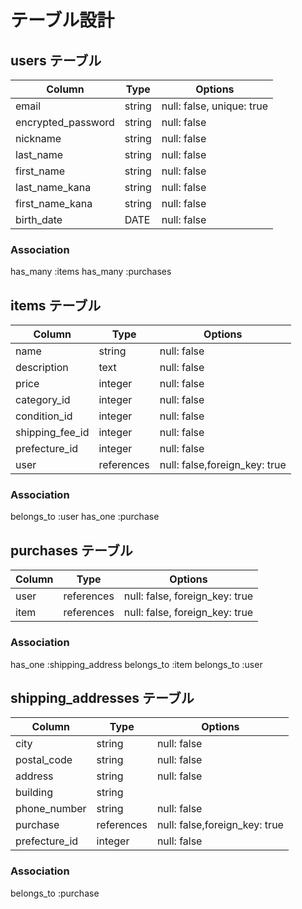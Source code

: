 # テーブル設計

## users テーブル

| Column             | Type   | Options     |
| ------------------ | ------ | ----------- |
| email              | string | null: false, unique: true |
| encrypted_password | string | null: false |
| nickname           | string | null: false |
| last_name          | string | null: false |
| first_name         | string | null: false |
| last_name_kana     | string | null: false |
| first_name_kana    | string | null: false |
| birth_date	       | DATE   | null: false |



### Association

has_many :items
has_many :purchases

## items テーブル

| Column       | Type       | Options     |
| ------------ | ---------- | ----------- |
| name         | string     | null: false |
| description  | text       | null: false |
| price        | integer    | null: false |
| category_id  | integer    | null: false |
| condition_id | integer    | null: false |
| shipping_fee_id | integer | null: false |
| prefecture_id   | integer | null: false |
| user         | references | null: false,foreign_key: true |

### Association
belongs_to :user
has_one :purchase

## purchases テーブル

| Column  | Type       | Options                        |
| ------- | ---------- | ------------------------------ |
| user    | references    | null: false, foreign_key: true |
| item    | references    | null: false, foreign_key: true |

### Association
has_one :shipping_address
belongs_to :item
belongs_to :user

## shipping_addresses テーブル

| Column       | Type       | Options     |
| ------------- | ---------- | ----------- |
| city          | string     | null: false |
| postal_code   | string     | null: false |
| address       | string     | null: false |
| building      | string     |             |
| phone_number  | string     | null: false |
| purchase      | references | null: false,foreign_key: true |
| prefecture_id | integer    | null: false |

### Association
belongs_to :purchase
